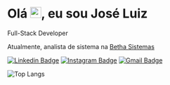 <h1 align = "justify"> Olá <img src="https://media.giphy.com/media/hvRJCLFzcasrR4ia7z/giphy.gif" width="25px">, eu sou José Luiz</h1>
<p align = "justify">Full-Stack Developer</p>

Atualmente, analista de sistema na [Betha Sistemas](https://www.betha.com.br)


[![Linkedin Badge](https://img.shields.io/badge/-joseluizjunior-blue?style=flat-square&logo=Linkedin&logoColor=white&link=https://www.linkedin.com/in/joseluizjunior/)](https://www.linkedin.com/in/joseluizjunior/)
[![Instagram Badge](https://img.shields.io/badge/-junior.joseluizrosa-purple?style=flat-square&logo=instagram&logoColor=white&link=https://www.instagram.com/junior.joseluizrosa/?hl=pt-br)](https://instagram.com/junior.joseluizrosa)
[![Gmail Badge](https://img.shields.io/badge/-junior.joseluizrosa@gmail.com-c14438?style=flat-square&logo=Gmail&logoColor=white&link=mailto:junior.joseluizrosa@gmail.com)](mailto:junior.joseluizrosa@gmail.com)

![Top Langs](https://github-readme-stats.vercel.app/api/top-langs/?username=joseluizrosajunior&theme=radical&layout=compact)


[instagram]: https://instagram.com/junior.joseluizrosa
[linkedin]: https://www.linkedin.com/in/joseluizjunior
